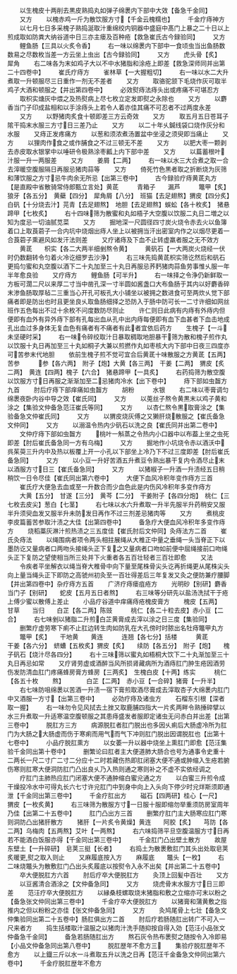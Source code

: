 <!-- { "loadSidebar": true } -->
　　以生槐皮十两削去黒皮熟捣丸如弹子绵褁内下部中大效【备急千金同】
　　又方
　　以槐赤鸡一斤为散饮服方寸【千金云槐糯也】
　　千金疗痔神方
　　以七月七日多采槐子熟捣涎取汁重绵绞内铜器中盛庭中髙门上暴之二十日以上煎成取如防粪大纳谷道中日三亦主瘘及百种疮【救急崔氏古今録验同】
　　又方
　　鲤鱼肠【三具以火炙令香】
　　右一味以绵褁内下部中一食顷虫当出鱼肠数数易之尽数枚当差一方云坐上虫出【古今録验同】
　　又方
　　虎头骨【炙】　犀角
　　右二味各为末如鸡子大以不中水猪脂和涂疮上即差【救急深师同并出第二十四卷中】
　　崔氏疗痔方
　　雀林草【一大握粗切】
　　右一味以水二大升煮取一升顿服尽三日重作一剂无不差者
　　又方
　　取骆驼颔下毛烧作灰可取半鸡子大酒和顿服之【并出第四卷中】
　　必效熨痔法痔头出或疼痛不可堪忍方
　　取枳实煻灰中煨之及热熨病上尽七枚立定发即熨之永除也
　　又方
　　以麝香当门子印成盐相和以手涂痔头上若令人着亦佳其痛不可忍者不过两度永差
　　又方
　　以野猪肉炙食十顿即差三方云奇效
　　又方
　　取五月五日苍耳子隂干捣末水服三方寸日三差乃止
　　又方
　　以二十年乆鍼线袋口烧作灰分和水服
　　又痔正发疼痛方
　　以葱和须浓煮汤置盆中坐浸之须臾即当痛止
　　又方
　　以狸肉作食之或作脯食之不过三顿无不差
　　又方
　　以肥大枣一颗剥去赤皮取水银掌中以唾研令极熟涂枣瓤上内下部中差
　　又方
　　以萹蓄根叶汁服一升一两服差
　　又方
　　姜屑【二两】
　　右一味以水三大合煮之取一合去滓暖空腹服隔日再服忌猪肉蒜等
　　又方
　　倚死竹色黒者取之折断烧为灰筛和薄饮服之方寸忌牛肉余无所忌【出第三卷中】
　　古今録验疗痔黄茋丸方　【是直殿中省散骑常侍郎甄立言处】黄茋　　　青箱子　　漏芦　　　鼈甲【炙】狼牙【各五分】　黄蘗【四分】　犀角屑【八分】　班猫【去足翅熬】猬皮【四分炙】　白矾【十分烧去汁】芫青【去足翅熬】　地胆【去足翅熬】蜈蚣【各十枚炙】　猪悬蹄甲【七枚炙】
　　右十四味筛为散蜜和丸如梧子大空腹以饮服二丸日二増之以知为度忌一切油腻苋菜
　　又方
　　掘地深一尺圆径四寸炭火烧令赤去火以鱼簿着口上取莨菪子一合内坑中烧烟出痔人坐上以被拥当汗出密室内作之以烟尽更着一合莨菪子熏避风如发汗法则差
　　又疗诸痔及下血不止转虚羸者服之无不效方
　　黄茋　　枳实【各二大两半细剉熬令黄】
　　黄矾石【一大两炭火烧经一伏时仍数翻转令匀着火冷讫细罗去沙浄】
　　右三味先捣黄茋枳实筛讫然后和矾石更捣匀蜜和丸空腹以酒下二十丸加至三十丸日再服忌荞麫猪肉蒜鱼劳事惟乆服一年半年愈良验
　　又疗痔方
　　鲤鱼肠【可半升】
　　右一味择之令浄仍新鲜取一方板可濶二尺以来厚二寸当中凿孔深一寸半圆如酱盏口大布鱼肠于其内以好麝香碎末渗鱼肠取厚毡二三重当心开孔可板孔大小铺坐以被拥之数进食可至两炊乆觉下部痛者即是防出也时且更坐良乆取鱼肠细择之恐防入于肠中防可长一二寸许细如网丝班作五色每出不过十余枚不问度数防尽则止
　　许仁则日此病有内痔有外痔内但便即有血外有异外痔下部有孔每出血从孔中出内痔每便即有血下血甚者下血击地成孔出血过多身体无复血色有痛者有不痛者有此者宜依后药方
　　生槐子【一斗未坚硬时采】
　　右一味令碎绞取汁日暴取稠取地胆暴干筛为散和槐子煎作丸以饮服十丸日再加至三十丸如桐子大兼以煎撚作丸如枣核大内下部中日夜三四度亦可苦参末代地胆
　　依前生槐子煎不觉可宜合后黄茋十味散服之方黄茋【五两】　苦参　　　参【各六两】　附子【炮】大黄【各三两】　干姜【二两】　猬皮【炙二两】　黄连【四两】槐子【六合】　猪悬蹄甲【一具炙】
　　右药捣筛为散空腹以饮服方寸日再服之渐渐加至二忌猪肉冷水【出下卷中】
　　痔下部如虫齧方九首
　　肘后疗痔下部痒痛如虫齧方
　　胡粉　　　水银
　　右二味以枣膏调匀绵褁夜卧内谷中导之效【崔氏同】
　　又方
　　以莵丝子熬令黄黒末以鸡子黄和涂之【集验文仲备急范汪崔氏等同】
　　又方
　　以杏仁熬令黒取膏涂之【集验备急文仲崔氏同】
　　又方
　　以猬皮烧灰傅之又獭肝烧散服之【崔氏备急文仲同】
　　又方
　　以溺温令热内少矾石以洗之良【崔氏同并出第二卷中】
　　文仲疗痔下部如虫齧方
　　桃叶一斛蒸之令热内小口器中以布葢上坐之虫死即差【肘后崔氏备急同一方有乌梅】
　　又方
　　掘地作小坑烧令赤以酒沃中呉茱萸三升内中及热以板覆上开一小孔以下部坐上冷乃下不过三度即差【肘后崔氏备急同】
　　又方
　　以小豆一升好苦酒五升煮豆令熟出暴干复内令酒尽止末以酒服方寸日三【崔氏备急同】
　　又方
　　以猪椒子一升酒一升渍经五日稍稍饮一日令尽佳【崔氏同出第六卷中】
　　大便下血风冷积年变作痔方三首
　　崔氏疗大便急去血或至一升数合而少血色此是内伤风冷积年多变作痔方
　　大黄【五分】　甘遂【三分】　黄芩【二分】　干姜附子【各四分炮】　桃仁【三七枚去皮尖】葱白【七茎】
　　右七味以水六升煮取一升半先服半升药稍安又服半升须臾血发又服半升未防发日再作不过三剂差忌猪肉等
　　又方
　　煮桃皮李皮篇蓄苦参取汁渍之大佳【出第四卷中】
　　备急疗大便血风冷积年多变作痔方
　　烧稻藁灰淋汁煎热渍之三五度佳【崔氏肘后文仲同】灸痔法方二首
　　崔氏灸痔法
　　以绳围病者项令两头相拄展绳从大椎正中量之垂绳一头当脊正下以墨防讫又量病者口两吻头接绳头正下复之又量病者口吻如前便中屈绳接前口吻绳头正下复防之望使相当所三处并下火重者各五百壮轻者三百壮即愈
　　又法
　　令疾者平坐解衣以绳当脊大椎骨中向下量至尾株骨尖头讫再折绳更从尾株尖头向上量当绳头正下即防之高虢州初灸至一百壮得差后三年复发又灸之便防兼疗腰脚【并出第四卷中】杂疗痔方五首
　　广济疗痔瘘疽疮方
　　光明砂【别研】麝香当门子【别研】　　蛇皮【五月五日者熬】
　　右三味等分研先以盐汤洗拭干于疮上傅少蜜以散傅上差止
　　小品疗谷道中痒痛痔疮槐皮膏方
　　槐皮【五两】　甘草　　当归　　白芷【各二两】陈豉　　　桃仁【各二十粒去皮】赤小豆【二合】
　　右七味剉以猪脂二升煎白芷黄膏成去滓以涂之日三度【集验同】
　　删繁疗虚劳寒下痢不止肛边转生肉如防乳在大孔傍时时脓出名牡痔鼈甲丸方
　　鼈甲【炙】　　干地黄　　黄连　　　连翘【各七分】括楼　　　黄茋　　　干姜【各六分】　蛴螬【五枚炙】猬皮【炙】　　续防【各五分】　附子【炮】　　槐子矾石【烧汁尽各四分】
　　右十三味筛以蜜丸如梧桐大饮下二十丸渐加至三十丸日再忌如常
　　又疗肾劳虚或酒醉当风所损肾藏病所为酒痔肛门肿生疮因酒劳伤发防清血肛门疼痛蜂房膏方蜂房【三两炙】　生槐白皮【十两】练实　　　桃仁【各五十枚
　　熬】　　　　白芷【二两】　赤小豆【一合碎】猪膏【一升半】
　　右七味防咀绵褁以苦酒一升渍一宿下膏煎取酒尽膏成去滓取杏子大绵褁内肛门中又酒服一方寸【出第三卷中】
　　必効疗痔及诸虫方
　　石榴东引根【深者取一握】
　　右一味勿令见风拭去土挫又取鹿脯四指大一片炙两畔令熟捶碎擘以水三升煮取一升适寒温空腹顿服之其患痔盛发者服即定诸虫无问赤白并出差【出第三卷中】
　　脱肛方三方
　　病源脱肛者肛门脱出也多因乆痢后大肠虚冷所为肛门为大肠之大肠虚而伤于寒痢而用气而气下冲则肛门脱出因谓脱肛也【出第十七卷中】
　　小品疗脱肛熏方
　　以女萎一升以器中烧坐上熏肛门即愈【范汪集验千金同出第十卷中】
　　删繁论曰肛者主大便道肺大肠合也号为通事令史重十二两长一尺二寸广二寸二分应十二时若藏伤热即肛闭塞大便不通或肿缩入生疮若腑伤寒则肛寒大便洞防肛门凸出良乆乃入热则通之寒则补之不虚不实依经调之
　　疗肛门主肺热应肛门闭塞大便不通肿缩白蜜兊通之方
　　以白蜜三升煎令成干燥投冷水中可得丸长六七寸许兊肛门中到身中向上入头向下停少时兊烊斯须即通泄【千金同出第三卷中】
　　千金疗肛出方
　　磁石【四两研】桂心【一尺】　猬皮【一枚炙黄】
　　右三味筛为散服方寸一日服十服即缩勿举重须防房室周年乃佳【出第二十五卷中】
　　肛门凸出方三首
　　删繁疗肛门主大肠寒应肛门寒则洞防凸出猪肝散方
　　猪肝【一片炙令黄燥】黄连　　阿胶【炙】　　芎防【各二两】乌梅肉【五两熬】艾叶【一两熬】
　　右六味捣筛平旦空腹温服方寸日再若不能酒白饭服亦得【千金同出第三卷中】
　　千金肛门凸出壁土散方
　　故屋东壁土【一升碎研】　皂荚三挺【长者】
　　右捣土为散褁敷肛门其头出处取皂荚炙暖更熨之取入则止
　　又麻履底按入方
　　麻履底　　鼈头【一枚】
　　右二味烧鼈头为散敷肛门凸出头炙履底以按熨令入永不出矣【并出第二十五卷中】
　　卒大便脱肛方六首
　　肘后疗卒大便脱肛方
　　灸顶上回髪中百壮
　　又方
　　以豆酱清合酒涂之【文仲备急同】
　　又方
　　烧虎骨末水服方寸日三即差
　　范汪疗卒大便脱肛方
　　以縁桑枝螺取烧末猪脂和敷之立缩亦可末以粉之【备急张文仲同出第三卷中】
　　千金疗卒大便脱肛方
　　以猪膏和蒲黄敷之指推内之但以粉粉之亦佳【张文仲备急同】
　　又方
　　灸鸠尾骨上七壮【备急文仲集验同出第二十五卷中】肠肛俱出方二首
　　肘后疗若肠随肛出转广不可入一尺来者方
　　捣生括楼取汁温服之以猪肉汁洗手随抑按自得入効【范汪小品张文仲备急千金同】
　　备急若肠随肛出方
　　熬石灰令热布褁熨之随按令入冷即易【小品文仲备急同出第八卷中】
　　脱肛歴年不愈方三
　　集验疗脱肛歴年不愈方
　　以上鐡三斤以水一斗煮取五升以洗之日再【范汪千金备急文仲同出第六卷中】
　　千金疗脱肛歴年不愈方
